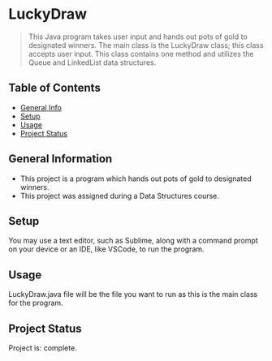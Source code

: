 # LuckyDraw
> This Java program takes user input and  hands out pots of gold to designated winners. The main class is the LuckyDraw class; this class accepts user input. This class contains one method and utilizes the Queue and LinkedList data structures. 

## Table of Contents
* [General Info](#general-information)
* [Setup](#setup)
* [Usage](#usage)
* [Project Status](#project-status)


## General Information
- This project is a program which hands out pots of gold to designated winners. 
- This project was assigned during a Data Structures course.

## Setup
You may use a text editor, such as Sublime, along with a command prompt on your device or an IDE, like VSCode, to run the program.

## Usage
LuckyDraw.java file will be the file you want to run as this is the main class for the program. 

## Project Status
Project is: complete.
